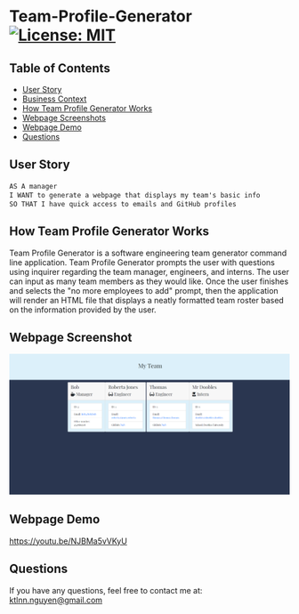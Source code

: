 # Team-Profile-Generator [![License: MIT](https://img.shields.io/badge/License-MIT-yellow.svg)](https://opensource.org/licenses/MIT)

## Table of Contents
- [User Story](#user-story)
- [Business Context](#business-context)
- [How Team Profile Generator Works](#how-team-generator-works)
- [Webpage Screenshots](#webpage-screenshots)
- [Webpage Demo](#webpage-demo)
- [Questions](#questions)

## User Story
```
AS A manager
I WANT to generate a webpage that displays my team's basic info
SO THAT I have quick access to emails and GitHub profiles
```

## How Team Profile Generator Works
Team Profile Generator is a software engineering team generator command line application. Team Profile Generator prompts the user with questions using inquirer regarding the team manager, engineers, and interns. The user can input as many team members as they would like. Once the user finishes and selects the "no more employees to add" prompt, then the application will render an HTML file that displays a neatly formatted team roster based on the information provided by the user.

## Webpage Screenshot
![webpage-screenshot](./assets/images/webpage-screenshot.png)

## Webpage Demo 
https://youtu.be/NJBMa5vVKyU

## Questions
If you have any questions, feel free to contact me at: ktlnn.nguyen@gmail.com